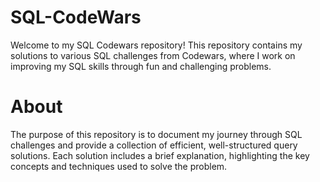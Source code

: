 # SQL-CodeWars

Welcome to my SQL Codewars repository! This repository contains my solutions to various SQL challenges from Codewars, where I work on improving my SQL skills through fun and challenging problems.

# About

The purpose of this repository is to document my journey through SQL challenges and provide a collection of efficient, well-structured query solutions. Each solution includes a brief explanation, highlighting the key concepts and techniques used to solve the problem.
